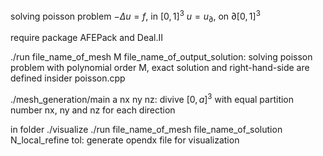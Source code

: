 solving poisson problem
	$-\Delta u = f$,  in $[0, 1]^3$
	$u = u_\partial$, on $\partial[0, 1]^3$

require package AFEPack and Deal.II

./run file_name_of_mesh M file_name_of_output_solution:
	solving poisson problem with polynomial order M, 
	exact solution and right-hand-side are defined insider poisson.cpp

./mesh_generation/main a nx ny nz: 
	divive $[0, a]^3$ with equal partition number nx, ny and nz for each direction

in folder ./visualize
    ./run file_name_of_mesh file_name_of_solution N_local_refine tol:
	    generate opendx file for visualization
